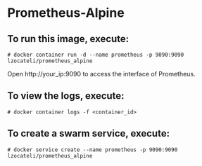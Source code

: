 # Prometheus-Alpine

## To run this image, execute:
```
# docker container run -d --name prometheus -p 9090:9090 lzocateli/prometheus_alpine
```

Open http://your_ip:9090 to access the interface of Prometheus.

## To view the logs, execute:
```
# docker container logs -f <container_id>
```

## To create a swarm service, execute:
```
# docker service create --name prometheus -p 9090:9090 lzocateli/prometheus_alpine
```
